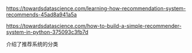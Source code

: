 https://towardsdatascience.com/learning-how-recommendation-system-recommends-45ad8a941a5a

https://towardsdatascience.com/how-to-build-a-simple-recommender-system-in-python-375093c3fb7d

介绍了推荐系统的分类
